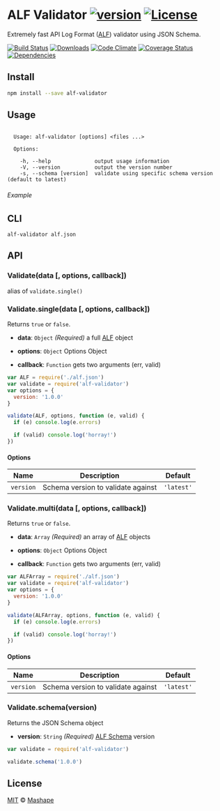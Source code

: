 # ALF Validator [![version][npm-version]][npm-url] [![License][npm-license]][license-url]

Extremely fast API Log Format ([ALF](https://github.com/Mashape/api-log-format)) validator using JSON Schema.

[![Build Status][travis-image]][travis-url]
[![Downloads][npm-downloads]][npm-url]
[![Code Climate][codeclimate-quality]][codeclimate-url]
[![Coverage Status][codeclimate-coverage]][codeclimate-url]
[![Dependencies][david-image]][david-url]

## Install

```sh
npm install --save alf-validator
```

## Usage

```

  Usage: alf-validator [options] <files ...>

  Options:

    -h, --help              output usage information
    -V, --version           output the version number
    -s, --schema [version]  validate using specific schema version (default to latest)

```


###### Example

## CLI 

```shell
alf-validator alf.json
```

## API

### Validate(data [, options, callback])

alias of `validate.single()`

### Validate.single(data [, options, callback])

Returns `true` or `false`.

- **data**: `Object` *(Required)*
  a full [ALF](https://github.com/Mashape/api-log-format) object

- **options**: `Object`
  Options Object

- **callback**: `Function`
  gets two arguments (err, valid)

```js
var ALF = require('./alf.json')
var validate = require('alf-validator')
var options = {
  version: '1.0.0'
}

validate(ALF, options, function (e, valid) {
  if (e) console.log(e.errors)

  if (valid) console.log('horray!')
})
```

#### Options

| Name      | Description                        | Default    |
| --------- | ---------------------------------- | ---------- |
| `version` | Schema version to validate against | `'latest'` |


### Validate.multi(data [, options, callback])

Returns `true` or `false`.

- **data**: `Array` *(Required)*
  an array of [ALF](https://github.com/Mashape/api-log-format) objects

- **options**: `Object`
  Options Object

- **callback**: `Function`
  gets two arguments (err, valid)

```js
var ALFArray = require('./alf.json')
var validate = require('alf-validator')
var options = {
  version: '1.0.0'
}

validate(ALFArray, options, function (e, valid) {
  if (e) console.log(e.errors)

  if (valid) console.log('horray!')
})
```

#### Options

| Name      | Description                        | Default    |
| --------- | ---------------------------------- | ---------- |
| `version` | Schema version to validate against | `'latest'` |


### Validate.schema(version)

Returns the JSON Schema object

- **version**: `String` *(Required)*
 [ALF Schema](https://github.com/Mashape/api-log-format) version

```js
var validate = require('alf-validator')

validate.schema('1.0.0')
```

## License

[MIT](LICENSE) &copy; [Mashape](https://www.mashape.com/)

[license-url]: https://github.com/Mashape/alf-validator/blob/master/LICENSE

[travis-url]: https://travis-ci.org/Mashape/alf-validator
[travis-image]: https://img.shields.io/travis/Mashape/alf-validator.svg?style=flat-square

[npm-url]: https://www.npmjs.com/package/alf-validator
[npm-license]: https://img.shields.io/npm/l/alf-validator.svg?style=flat-square
[npm-version]: https://img.shields.io/npm/v/alf-validator.svg?style=flat-square
[npm-downloads]: https://img.shields.io/npm/dm/alf-validator.svg?style=flat-square

[codeclimate-url]: https://codeclimate.com/github/Mashape/alf-validator
[codeclimate-quality]: https://img.shields.io/codeclimate/github/Mashape/alf-validator.svg?style=flat-square
[codeclimate-coverage]: https://img.shields.io/codeclimate/coverage/github/Mashape/alf-validator.svg?style=flat-square

[david-url]: https://david-dm.org/Mashape/alf-validator
[david-image]: https://img.shields.io/david/Mashape/alf-validator.svg?style=flat-square
